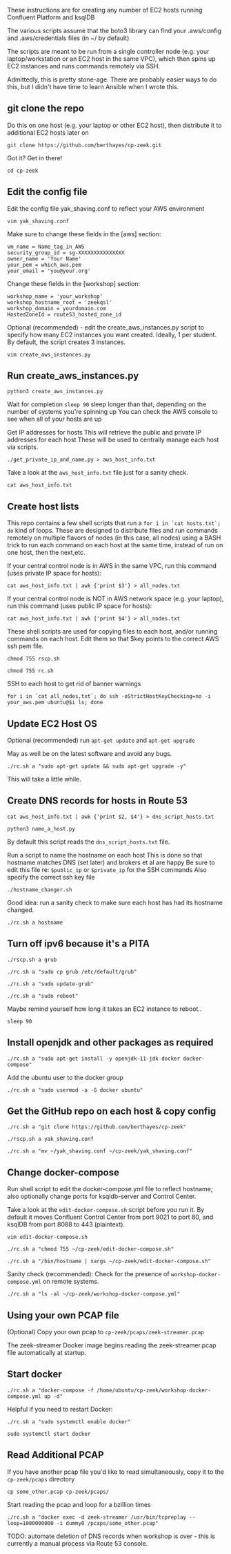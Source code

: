 These instructions are for creating any number of EC2 hosts running Confluent Platform and ksqlDB

 The various scripts assume that the boto3 library can find your .aws/config and .aws/credentials files (in ~/ by default)
 
 The scripts are meant to be run from a single controller node (e.g. your laptop/workstation or an EC2 host in the same VPC), which then spins up EC2 instances and runs commands remotely via SSH.

 Admittedly, this is pretty stone-age. There are probably easier ways to do this, but I didn't have time to learn Ansible when I wrote this.


 ## git clone the repo
 Do this on one host (e.g. your laptop or other EC2 host), then distribute it to additional EC2 hosts later on

`git clone https://github.com/berthayes/cp-zeek.git`

 Got it?  Get in there!

`cd cp-zeek`

## Edit the config file
Edit the config file yak_shaving.conf to reflect your AWS environment

`vim yak_shaving.conf`

Make sure to change these fields in the [aws] section:
```
vm_name = Name_tag_in_AWS
security_group_id = sg-XXXXXXXXXXXXXXX
owner_name = 'Your Name'
your_pem = which_aws.pem
your_email = 'you@your.org'
```
Change these fields in the [workshop] section:
```
workshop_name = 'your_workshop'
workshop_hostname_root = 'zeekqsl'
workshop_domain = yourdomain.com
HostedZoneId = route53_hosted_zone_id
```

Optional (recommended) - edit the create_aws_instances.py script to specify how many EC2 instances you want created.  Ideally, 1 per student.  By default, the script creates 3 instances.

`vim create_aws_instances.py`

## Run create_aws_instances.py

`python3 create_aws_instances.py`

Wait for completion
`sleep 90`
sleep longer than that, depending on the number of systems you're spinning up
You can check the AWS console to see when all of your hosts are up

Get IP addresses for hosts
This will retrieve the public and private IP addresses for each host
These will be used to centrally manage each host via scripts.

`./get_private_ip_and_name.py > aws_host_info.txt`

Take a look at the `aws_host_info.txt` file just for a sanity check.

`cat aws_host_info.txt`

## Create host lists
This repo contains a few shell scripts that run a ```for i in `cat hosts.txt`; do``` 
kind of loops.  These are designed to distribute files and run commands
remotely on multiple flavors of nodes (in this case, all nodes) using a BASH trick to run each command on each host at the same time, instead of run on one host, then the next,etc.

If your central control node is in AWS in the same VPC, run this command (uses private IP space for hosts):

`cat aws_host_info.txt | awk {'print $3'} > all_nodes.txt`

If your central control node is NOT in AWS network space (e.g. your laptop), run this command (uses public IP space for hosts):

`cat aws_host_info.txt | awk {'print $4'} > all_nodes.txt`

These shell scripts are used for copying files to each host, and/or running commands on each host.
Edit them so that $key points to the correct AWS ssh pem file.

`chmod 755 rscp.sh`

`chmod 755 rc.sh`

SSH to each host to get rid of banner warnings

```for i in `cat all_nodes.txt`; do ssh -oStrictHostKeyChecking=no -i your_aws.pem ubuntu@$i ls; done```

## Update EC2 Host OS
Optional (recommended) run `apt-get update` and `apt-get upgrade`

May as well be on the latest software and avoid any bugs.

```./rc.sh a "sudo apt-get update && sudo apt-get upgrade -y"```

This will take a little while.


## Create DNS records for hosts in Route 53

```cat aws_host_info.txt | awk {'print $2, $4'} > dns_script_hosts.txt```

`python3 name_a_host.py`

By default this script reads the `dns_script_hosts.txt` file.


Run a script to name the hostname on each host
This is done so that hostname matches DNS (set later) and brokers et al are happy
Be sure to edit this file re: `$public_ip` or `$private_ip` for the SSH commands
Also specify the correct ssh key file

`./hostname_changer.sh`

Good idea: run a sanity check to make sure each host has had its hostname changed.

`./rc.sh a hostname`


## Turn off ipv6 because it's a PITA

`./rscp.sh a grub`

`./rc.sh a "sudo cp grub /etc/default/grub"`

`./rc.sh a "sudo update-grub"`

`./rc.sh a "sudo reboot"`

Maybe remind yourself how long it takes an EC2 instance to reboot..

`sleep 90`

## Install openjdk and other packages as required

`./rc.sh a "sudo apt-get install -y openjdk-11-jdk docker docker-compose"`


Add the ubuntu user to the docker group

`./rc.sh a "sudo usermod -a -G docker ubuntu"`

## Get the GitHub repo on each host & copy config
`./rc.sh a "git clone https://github.com/berthayes/cp-zeek"`

`./rscp.sh a yak_shaving.conf`

`./rc.sh a "mv ~/yak_shaving.conf ~/cp-zeek/yak_shaving.conf"`

## Change docker-compose
Run shell script to edit the docker-compose.yml file to reflect hostname; also optionally change ports for ksqldb-server and Control Center.

Take a look at the `edit-docker-compose.sh` script before you run it.  By default it moves Confluent Control Center from port 9021 to port 80, and ksqlDB from port 8088 to 443 (plaintext).

`vim edit-docker-compose.sh`

`./rc.sh a "chmod 755 ~/cp-zeek/edit-docker-compose.sh"`

`./rc.sh a "/bin/hostname | xargs ~/cp-zeek/edit-docker-compose.sh"`

Sanity check (recommended): Check for the presence of `workshop-docker-compose.yml` on remote systems.

`./rc.sh a "ls -al ~/cp-zeek/workshop-docker-compose.yml"`

## Using your own PCAP file
(Optional) Copy your own pcap to `cp-zeek/pcaps/zeek-streamer.pcap`

The zeek-streamer Docker image begins reading the zeek-streamer.pcap file automatically at startup.

## Start docker
`./rc.sh a "docker-compose -f /home/ubuntu/cp-zeek/workshop-docker-compose.yml up -d"`

Helpful if you need to restart Docker:

`./rc.sh a "sudo systemctl enable docker"`

`sudo systemctl start docker`

## Read Additional PCAP
If you have another pcap file you'd like to read simultaneously, copy it to the `cp-zeek/pcaps` directory

`cp some_other.pcap cp-zeek/pcaps/`

Start reading the pcap and loop for a bzillion times

`./rc.sh a "docker exec -d zeek-streamer /usr/bin/tcpreplay --loop=1000000000 -i dummy0 /pcaps/some_other.pcap"`

TODO: automate deletion of DNS records when workshop is over - this is currently a manual process via Route 53 console.
